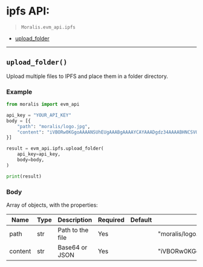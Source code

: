 # ipfs API: 

> `Moralis.evm_api.ipfs`

- [upload_folder](#upload_folder)


---
## `upload_folder()`
Upload multiple files to IPFS and place them in a folder directory.


### Example
```python
from moralis import evm_api

api_key = "YOUR_API_KEY"
body = [{
    "path": "moralis/logo.jpg", 
    "content": "iVBORw0KGgoAAAANSUhEUgAAABgAAAAYCAYAAADgdz34AAAABHNCSVQICAgIfAhkiAAAAAlwSFlzAAAApgAAAKYB3X3", 
}]

result = evm_api.ipfs.upload_folder(
    api_key=api_key,
    body=body,
)

print(result)

```

### Body
Array of objects, with the properties:

| Name | Type | Description | Required | Default | Example |
|------|------|-------------|----------|---------|---------|
| path | str | Path to the file | Yes |  | "moralis/logo.jpg" |
| content | str | Base64 or JSON | Yes |  | "iVBORw0KGgoAAAANSUhEUgAAABgAAAAYCAYAAADgdz34AAAABHNCSVQICAgIfAhkiAAAAAlwSFlzAAAApgAAAKYB3X3" |




